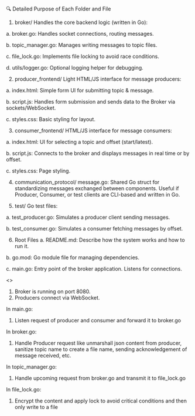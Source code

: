 🔍 Detailed Purpose of Each Folder and File
1. broker/
Handles the core backend logic (written in Go):

a. broker.go: Handles socket connections, routing messages.

b. topic_manager.go: Manages writing messages to topic files.

c. file_lock.go: Implements file locking to avoid race conditions.

d. utils/logger.go: Optional logging helper for debugging.

2. producer_frontend/
Light HTML/JS interface for message producers:

a. index.html: Simple form UI for submitting topic & message.

b. script.js: Handles form submission and sends data to the Broker via sockets/WebSocket.

c. styles.css: Basic styling for layout.

3. consumer_frontend/
HTML/JS interface for message consumers:

a. index.html: UI for selecting a topic and offset (start/latest).

b.  script.js: Connects to the broker and displays messages in real time or by offset.

c. styles.css: Page styling.

4. communication_protocol/
message.go: Shared Go struct for standardizing messages exchanged between components. Useful if Producer, Consumer, or test clients are CLI-based and written in Go.

5. test/
Go test files:

a. test_producer.go: Simulates a producer client sending messages.

b. test_consumer.go: Simulates a consumer fetching messages by offset.

6. Root Files
a. README.md: Describe how the system works and how to run it.

b. go.mod: Go module file for managing dependencies.

c. main.go: Entry point of the broker application. Listens for connections.



<<ESTABLISHING BROKER AND PRODUCER CONNECTION>>

1. Broker is running on port 8080.
2. Producers connect via WebSocket.

In main.go:

1. Listen request of producer and consumer and forward it to broker.go

In broker.go: 

1. Handle Producer request like unmarshall json content from producer, sanitize topic name to create a file name, sending acknowledgement of message received, etc.

In topic_manager.go:

1. Handle upcoming request from broker.go and transmit it to file_lock.go 

In file_lock.go:

1. Encrypt the content and apply lock to avoid critical conditions and then only write to a file